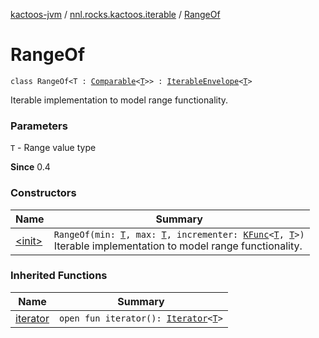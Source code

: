 [kactoos-jvm](../../index.md) / [nnl.rocks.kactoos.iterable](../index.md) / [RangeOf](./index.md)

# RangeOf

`class RangeOf<T : `[`Comparable`](https://kotlinlang.org/api/latest/jvm/stdlib/kotlin/-comparable/index.html)`<`[`T`](index.md#T)`>> : `[`IterableEnvelope`](../-iterable-envelope/index.md)`<`[`T`](index.md#T)`>`

Iterable implementation to model range functionality.

### Parameters

`T` - Range value type

**Since**
0.4

### Constructors

| Name | Summary |
|---|---|
| [&lt;init&gt;](-init-.md) | `RangeOf(min: `[`T`](index.md#T)`, max: `[`T`](index.md#T)`, incrementer: `[`KFunc`](../../nnl.rocks.kactoos/-k-func.md)`<`[`T`](index.md#T)`, `[`T`](index.md#T)`>)`<br>Iterable implementation to model range functionality. |

### Inherited Functions

| Name | Summary |
|---|---|
| [iterator](../-iterable-envelope/iterator.md) | `open fun iterator(): `[`Iterator`](https://kotlinlang.org/api/latest/jvm/stdlib/kotlin.collections/-iterator/index.html)`<`[`T`](../-iterable-envelope/index.md#T)`>` |
